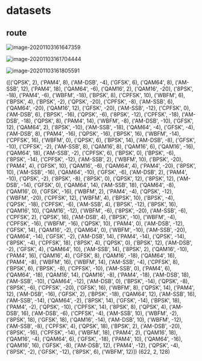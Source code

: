 # datasets

## route

![image-20201103161647359](../../AppData/Roaming/Typora/typora-user-images/image-20201103161647359.png)

![image-20201103161704444](../../AppData/Roaming/Typora/typora-user-images/image-20201103161704444.png)

![image-20201103161805591](../../AppData/Roaming/Typora/typora-user-images/image-20201103161805591.png)

([('QPSK', 2), ('PAM4', 8), ('AM-DSB', -4), ('GFSK', 6), ('QAM64', 8), ('AM-SSB', 12), ('PAM4', 18), ('QAM64', -6), ('QAM16', 2), ('QAM16', -20), ('8PSK', -18), ('PAM4', -6), ('WBFM', -18), ('BPSK', 8), ('CPFSK', 10), ('WBFM', 6), ('BPSK', 4), ('BPSK', -2), ('QPSK', -20), ('CPFSK', -8), ('AM-SSB', 6), ('QAM64', -20), ('QAM16', 12), ('GFSK', -20), ('AM-SSB', -12), ('CPFSK', 0), ('AM-DSB', 6), ('BPSK', -16), ('QPSK', -6), ('8PSK', -12), ('CPFSK', -18), ('AM-DSB', -18), ('QPSK', 8), ('PAM4', 14), ('WBFM', -8), ('AM-DSB', -10), ('GFSK', 12), ('QAM64', 2), ('8PSK', -10), ('AM-SSB', -18), ('QAM64', -4), ('GFSK', -4), ('AM-DSB', 8), ('PAM4', -16), ('QPSK', -16), ('BPSK', 16), ('WBFM', -14), ('CPFSK', 16), ('WBFM', 0), ('QPSK', 6), ('BPSK', 14), ('AM-DSB', -8), ('GFSK', -10), ('CPFSK', -2), ('AM-SSB', 8), ('QAM16', 8), ('QAM16', 6), ('QAM16', -16), ('QAM64', 18), ('AM-SSB', -2), ('CPFSK', 6), ('BPSK', 0), ('BPSK', -6), ('8PSK', -14), ('CPFSK', -12), ('AM-SSB', 2), ('WBFM', 10), ('BPSK', -20), ('PAM4', 4), ('GFSK', 10), ('QAM16', -6), ('QAM64', 4), ('PAM4', -20), ('8PSK', 10), ('AM-SSB', -16), ('QAM64', -10), ('GFSK', -6), ('AM-DSB', 2), ('PAM4', -10), ('QPSK', -2), ('8PSK', -8), ('8PSK', 0), ('QPSK', 12), ('8PSK', 12), ('AM-DSB', -14), ('GFSK', 0), ('QAM64', 14), ('AM-SSB', 18), ('QAM64', -8), ('QAM16', 0), ('GFSK', -16), ('WBFM', 2), ('PAM4', -4), ('QPSK', -12), ('WBFM', -20), ('CPFSK', 12), ('WBFM', 4), ('BPSK', 10), ('BPSK', -4), ('QPSK', -18), ('CPFSK', -6), ('AM-SSB', 4), ('BPSK', -12), ('8PSK', 16), ('QAM16', 10), ('QAM16', -12), ('WBFM', -6), ('8PSK', -20), ('AM-SSB', -6), ('CPFSK', 2), ('QPSK', 16), ('AM-DSB', 4), ('BPSK', -10), ('WBFM', -4), ('CPFSK', -16), ('WBFM', -16), ('QPSK', 10), ('PAM4', 0), ('AM-DSB', -12), ('GFSK', 14), ('QAM16', -2), ('QAM64', 0), ('WBFM', -10), ('AM-SSB', -20), ('QAM64', -14), ('GFSK', -2), ('AM-DSB', 14), ('PAM4', -14), ('QPSK', -14), ('8PSK', -4), ('CPFSK', 18), ('8PSK', 4), ('QPSK', 0), ('BPSK', 12), ('AM-DSB', -2), ('GFSK', 4), ('QAM64', 10), ('AM-SSB', 14), ('8PSK', 2), ('QAM16', -10), ('PAM4', 16), ('QAM16', 4), ('GFSK', 8), ('QAM16', -18), ('QAM64', 16), ('PAM4', -8), ('WBFM', 16), ('WBFM', 14), ('AM-SSB', -4), ('CPFSK', 8), ('BPSK', 6), ('BPSK', -8), ('CPFSK', -10), ('AM-SSB', 0), ('PAM4', 6), ('QAM64', -18), ('QAM16', 14), ('QAM16', -8), ('PAM4', -18), ('AM-DSB', 18), ('AM-SSB', -10), ('QAM64', -12), ('AM-DSB', 0), ('BPSK', -14), ('QPSK', -8), ('8PSK', -6), ('CPFSK', -20), ('GFSK', 16), ('WBFM', 8), ('QPSK', 14), ('PAM4', 12), ('AM-DSB', -16), ('GFSK', 2), ('BPSK', -18), ('QAM64', 12), ('AM-SSB', 16), ('AM-SSB', -14), ('QAM64', -2), ('8PSK', 14), ('GFSK', -14), ('BPSK', 18), ('PAM4', -2), ('QPSK', -10), ('CPFSK', 14), ('8PSK', 8), ('QPSK', 4), ('AM-DSB', 16), ('AM-DSB', -6), ('CPFSK', -4), ('AM-SSB', 10), ('WBFM', -2), ('8PSK', 18), ('GFSK', 18), ('QAM16', -14), ('AM-DSB', 10), ('WBFM', -12), ('AM-SSB', -8), ('CPFSK', 4), ('QPSK', 18), ('BPSK', 2), ('AM-DSB', -20), ('8PSK', -16), ('CPFSK', -14), ('WBFM', 18), ('PAM4', 2), ('QAM16', 18), ('QAM16', -4), ('QAM64', 6), ('GFSK', -18), ('PAM4', 10), ('QAM64', -16), ('QAM16', 16), ('GFSK', -8), ('AM-DSB', 12), ('PAM4', -12), ('QPSK', -4), ('8PSK', -2), ('GFSK', -12), ('8PSK', 6), ('WBFM', 12)])
(622, 2, 128)